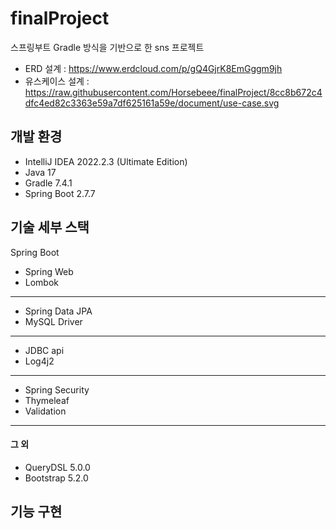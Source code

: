 # finalProject
스프링부트 Gradle 방식을 기반으로 한 sns 프로젝트

* ERD 설계 : https://www.erdcloud.com/p/gQ4GjrK8EmGggm9jh
* 유스케이스 설계 : https://raw.githubusercontent.com/Horsebeee/finalProject/8cc8b672c4dfc4ed82c3363e59a7df625161a59e/document/use-case.svg

## 개발 환경
* IntelliJ IDEA 2022.2.3 (Ultimate Edition)
* Java 17
* Gradle 7.4.1
* Spring Boot 2.7.7

## 기술 세부 스택
Spring Boot

* Spring Web
* Lombok
-----------------
* Spring Data JPA
* MySQL Driver
-----------------
* JDBC api
* Log4j2
-----------------
* Spring Security
* Thymeleaf
* Validation
-----------------
#### 그 외
* QueryDSL 5.0.0
* Bootstrap 5.2.0

## 기능 구현

